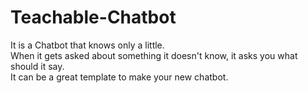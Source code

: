 # Teachable-Chatbot
It is a Chatbot that knows only a little.\
When it gets asked about something it doesn't know, it asks you what should it say.
\
It can be a great template to make your new chatbot.
